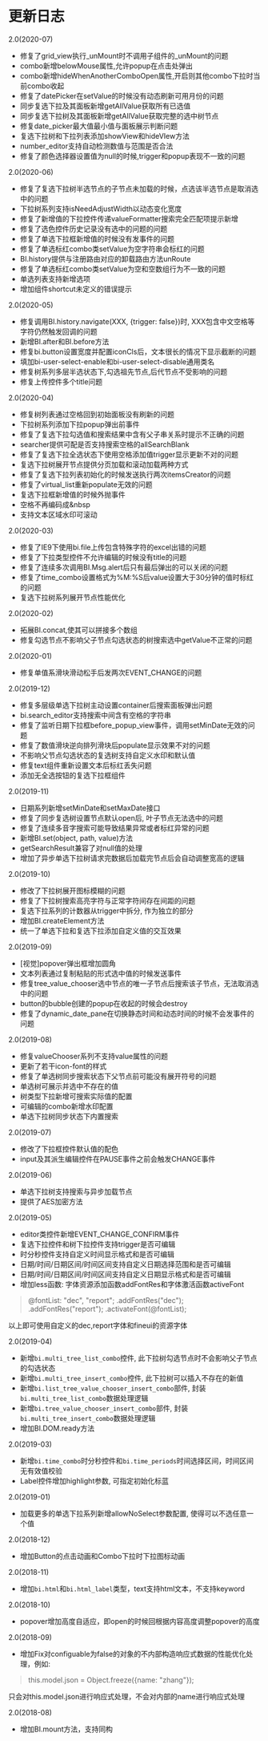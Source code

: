 # 更新日志
2.0(2020-07)
- 修复了grid_view执行_unMount时不调用子组件的_unMount的问题
- combo新增belowMouse属性,允许popup在点击处弹出
- combo新增hideWhenAnotherComboOpen属性,开启则其他combo下拉时当前combo收起
- 修复了datePicker在setValue的时候没有动态刷新可用月份的问题
- 同步复选下拉及其面板新增getAllValue获取所有已选值
- 同步复选下拉树及其面板新增getAllValue获取完整的选中树节点
- 修复date_picker最大值最小值与面板展示判断问题
- 复选下拉树和下拉列表添加showView和hideVIew方法
- number_editor支持自动检测数值与范围是否合法
- 修复了颜色选择器设置值为null的时候,trigger和popup表现不一致的问题

2.0(2020-06)
- 修复了复选下拉树半选节点的子节点未加载的时候，点选该半选节点是取消选中的问题
- 下拉树系列支持isNeedAdjustWidth以动态变化宽度
- 修复了新增值的下拉控件传递valueFormatter搜索完全匹配项提示新增
- 修复了选色控件历史记录没有选中的问题的问题
- 修复了单选下拉框新增值的时候没有发事件的问题
- 修复了单选标红combo类setValue为空字符串会标红的问题
- BI.history提供与注册路由对应的卸载路由方法unRoute
- 修复了单选标红combo类setValue为空和空数组行为不一致的问题
- 单选列表支持新增选项
- 增加组件shortcut未定义的错误提示

2.0(2020-05)
- 修复调用BI.history.navigate(XXX, {trigger: false})时, XXX包含中文空格等字符仍然触发回调的问题
- 新增BI.after和BI.before方法
- 修复bi.button设置宽度并配置iconCls后，文本很长的情况下显示截断的问题
- 填加bi-user-select-enable和bi-user-select-disable通用类名
- 修复树系列多层半选状态下,勾选祖先节点,后代节点不受影响的问题
- 修复上传控件多个title问题

2.0(2020-04)
- 修复树列表通过空格回到初始面板没有刷新的问题
- 下拉树系列添加下拉popup弹出前事件
- 修复了复选下拉勾选值和搜索结果中含有父子串关系时提示不正确的问题
- searcher提供可配是否支持搜索空格的allSearchBlank
- 修复了复选下拉全选状态下使用空格添加值trigger显示更新不对的问题
- 复选下拉树展开节点提供分页加载和滚动加载两种方式
- 修复了复选下拉列表初始化的时候发送执行两次itemsCreator的问题
- 修复了virtual_list重新populate无效的问题
- 复选下拉框新增值的时候外抛事件
- 空格不再编码成&nbsp
- 支持文本区域水印可滚动

2.0(2020-03)
- 修复了IE9下使用bi.file上传包含特殊字符的excel出错的问题
- 修复了下拉类型控件不允许编辑的时候没有title的问题
- 修复了连续多次调用BI.Msg.alert后只有最后弹出的可以关闭的问题
- 修复了time_combo设置格式为%M:%S后value设置大于30分钟的值时标红的问题
- 复选下拉树系列展开节点性能优化

2.0(2020-02)
- 拓展BI.concat,使其可以拼接多个数组
- 修复勾选节点不影响父子节点勾选状态的树搜索选中getValue不正常的问题

2.0(2020-01)
- 修复单值系滑块滑动松手后发两次EVENT_CHANGE的问题

2.0(2019-12)
- 修复多层级单选下拉树主动设置container后搜索面板弹出问题
- bi.search_editor支持搜索中间含有空格的字符串
- 修复了监听日期下拉框before_popup_view事件，调用setMinDate无效的问题
- 修复了数值滑块逆向排列滑块后populate显示效果不对的问题
- 不影响父节点勾选状态的复选树支持自定义水印和默认值
- 修复text组件重新设置文本后标红丢失问题
- 添加无全选按钮的复选下拉框组件

2.0(2019-11)
- 日期系列新增setMinDate和setMaxDate接口
- 修复了同步复选树设置节点默认open后, 叶子节点无法选中的问题
- 修复了连续多音字搜索可能导致结果异常或者标红异常的问题
- 新增BI.set(object, path, value)方法
- getSearchResult兼容了对null值的处理
- 增加了异步单选下拉树请求完数据后加载完节点后会自动调整宽高的逻辑

2.0(2019-10)
- 修改了下拉树展开图标模糊的问题
- 修复了下拉树搜索高亮字符与正常字符间存在间距的问题
- 复选下拉系列的计数器从trigger中拆分, 作为独立的部分
- 增加BI.createElement方法
- 统一了单选下拉和复选下拉添加自定义值的交互效果

2.0(2019-09)
- [视觉]popover弹出框增加圆角
- 文本列表通过复制粘贴的形式选中值的时候发送事件
- 修复tree_value_chooser选中节点的唯一子节点后搜索该子节点，无法取消选中的问题
- button的bubble创建的popup在收起的时候会destroy
- 修复了dynamic_date_pane在切换静态时间和动态时间的时候不会发事件的问题

2.0(2019-08)
- 修复valueChooser系列不支持value属性的问题
- 更新了若干icon-font的样式
- 修复了单选树同步搜索状态下父节点前可能没有展开符号的问题
- 单选树可展示并选中不存在的值
- 树类型下拉新增可搜索实际值的配置
- 可编辑的combo新增水印配置
- 单选下拉树同步状态下内置搜索

2.0(2019-07)
- 修改了下拉框控件默认值的配色
- input及其派生编辑控件在PAUSE事件之前会触发CHANGE事件

2.0(2019-06)
- 单选下拉树支持搜索与异步加载节点
- 提供了AES加密方法

2.0(2019-05)
- editor类控件新增EVENT_CHANGE_CONFIRM事件
- 复选下拉控件和树下拉控件支持trigger是否可编辑
- 时分秒控件支持自定义时间显示格式和是否可编辑
- 日期/时间/日期区间/时间区间支持自定义日期选择范围和是否可编辑
- 日期/时间/日期区间/时间区间支持自定义日期显示格式和是否可编辑
- 增加less函数: 字体资源添加函数addFontRes和字体激活函数activeFont

> @fontList: "dec", "report";
> .addFontRes("dec");
> .addFontRes("report");
> .activateFont(@fontList);

以上即可使用自定义的dec,report字体和fineui的资源字体

2.0(2019-04)
- 新增`bi.multi_tree_list_combo`控件, 此下拉树勾选节点时不会影响父子节点的勾选状态
- 新增`bi.multi_tree_insert_combo`控件, 此下拉树可以插入不存在的新值
- 新增`bi.list_tree_value_chooser_insert_combo`部件, 封装`bi.multi_tree_list_combo`数据处理逻辑
- 新增`bi.tree_value_chooser_insert_combo`部件, 封装`bi.multi_tree_insert_combo`数据处理逻辑
- 增加BI.DOM.ready方法

2.0(2019-03)
- 新增`bi.time_combo`时分秒控件和`bi.time_periods`时间选择区间，时间区间无有效值校验
- Label控件增加highlight参数, 可指定初始化标蓝

2.0(2019-01)
- 加载更多的单选下拉系列新增allowNoSelect参数配置, 使得可以不选任意一个值

2.0(2018-12)
- 增加Button的点击动画和Combo下拉时下拉图标动画


2.0(2018-11)
- 增加`bi.html`和`bi.html_label`类型，text支持html文本，不支持keyword


2.0(2018-10)
- popover增加高度自适应，即open的时候回根据内容高度调整popover的高度


2.0(2018-09)
- 增加Fix对configuable为false的对象的不内部构造响应式数据的性能优化处理，例如:

> this.model.json = Object.freeze({name: "zhang"});

只会对this.model.json进行响应式处理，不会对内部的name进行响应式处理


2.0(2018-08)
- 增加BI.mount方法，支持同构
